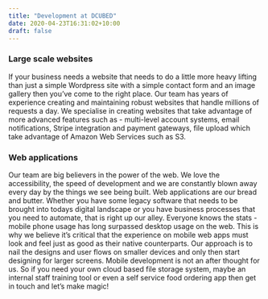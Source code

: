 ```yaml
---
title: "Development at DCUBED"
date: 2020-04-23T16:31:02+10:00
draft: false
---
```


### Large scale websites

If your business needs a website that needs to do a little more heavy lifting than just a simple Wordpress
site with a simple contact form and an image gallery then you’ve come to the right place. Our team has years
of experience creating and maintaining robust websites that handle millions of requests a day.
We specialise in creating websites that take advantage of more advanced features such as - multi-level
account systems, email notifications, Stripe integration and payment gateways, file upload which take
advantage of Amazon Web Services such as S3.

### Web applications

Our team are big believers in the power of the web. We love the accessibility, the speed of development and
we are constantly blown away every day by the things we see being built. Web applications are our bread and
butter. Whether you have some legacy software that needs to be brought into todays digital landscape or you
have business processes that you need to automate, that is right up our alley.
Everyone knows the stats - mobile phone usage has long surpassed desktop usage on the web. This is why we
believe it’s critical that the experience on mobile web apps must look and feel just as good as their native
counterparts. Our approach is to nail the designs and user flows on smaller devices and only then start
designing for larger screens. Mobile development is not an after thought for us.
So if you need your own cloud based file storage system, maybe an internal staff training tool or even a
self service food ordering app then get in touch and let’s make magic!
